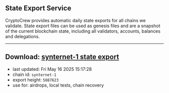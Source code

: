 ## State Export Service
CryptoCrew provides automatic daily state exports for all chains we validate. State export files can be used as genesis files and are a snapshot of the current blockchain state, including all validators, accounts, balances and delegations.

---
**Download: [synternet-1 state export](https://dl-eu2.ccvalidators.com/SERVICE/synternet/synternet-1_export_5087623.json)**
---

- last updated: Fri May 16 2025 15:17:28
- chain id: `synternet-1`
- export height: `5087623`
- use for: airdrops, local tests, chain recovery
